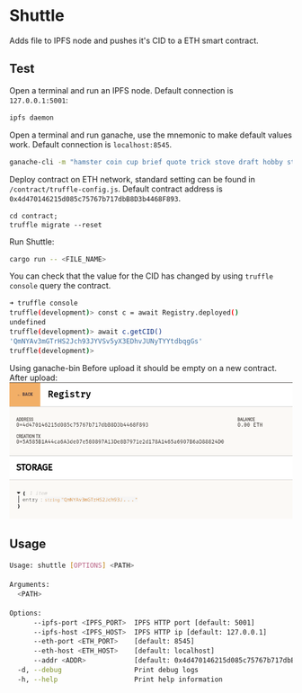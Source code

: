 # Shuttle
Adds file to IPFS node and pushes it's CID to a ETH smart contract.

## Test
Open a terminal and run an IPFS node.
Default connection is `127.0.0.1:5001`:
```sh
ipfs daemon
```
Open a terminal and run ganache, use the mnemonic to make default values work.
Default connection is `localhost:8545`.
```sh
ganache-cli -m "hamster coin cup brief quote trick stove draft hobby strong caught unable"
```
Deploy contract on ETH network, standard setting can be found in `/contract/truffle-config.js`.
Default contract address is `0x4d470146215d085c75767b717dbB8D3b4468F893`.
```
cd contract;
truffle migrate --reset
```
Run Shuttle:
```sh
cargo run -- <FILE_NAME>
```

You can check that the value for the CID has changed by using `truffle console` query the contract.
```sh
➜ truffle console
truffle(development)> const c = await Registry.deployed()
undefined
truffle(development)> await c.getCID()
'QmNYAv3mGTrHS2Jch93JYVSv5yX3EDhvJUNyTYYtdbqgGs'
truffle(development)>
```
Using ganache-bin
Before upload it should be empty on a new contract.
After upload:
![image](./artifacts/after.png)



## Usage
```sh
Usage: shuttle [OPTIONS] <PATH>

Arguments:
  <PATH>

Options:
      --ipfs-port <IPFS_PORT>  IPFS HTTP port [default: 5001]
      --ipfs-host <IPFS_HOST>  IPFS HTTP ip [default: 127.0.0.1]
      --eth-port <ETH_PORT>    [default: 8545]
      --eth-host <ETH_HOST>    [default: localhost]
      --addr <ADDR>            [default: 0x4d470146215d085c75767b717dbB8D3b4468F893]
  -d, --debug                  Print debug logs
  -h, --help                   Print help information
```

